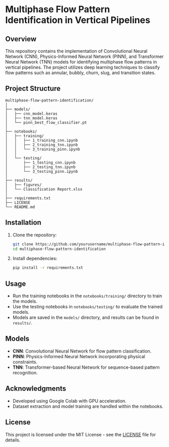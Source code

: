 # Multiphase Flow Pattern Identification in Vertical Pipelines

## Overview
This repository contains the implementation of Convolutional Neural Network (CNN), Physics-Informed Neural Network (PINN), and Transformer Neural Network (TNN) models for identifying multiphase flow patterns in vertical pipelines. The project utilizes deep learning techniques to classify flow patterns such as annular, bubbly, churn, slug, and transition states.

## Project Structure
```
multiphase-flow-pattern-identification/
│
├── models/                  
│   ├── cnn_model.keras
│   ├── tnn_model.keras
│   └── pinn_best_flow_classifier.pt
│
├── notebooks/
│   ├── training/
│   │   ├── 1_training_cnn.ipynb
│   │   ├── 2_training_tnn.ipynb
│   │   └── 3_training_pinn.ipynb
│   │
│   └── testing/
│       ├── 1_testing_cnn.ipynb
│       ├── 2_testing_tnn.ipynb
│       └── 3_testing_pinn.ipynb
│
├── results/                   
│   ├── figures/
│   └── Classification Report.xlsx
│
├── requirements.txt           
├── LICENSE                    
└── README.md                  
```

## Installation
1. Clone the repository:
   ```bash
   git clone https://github.com/yourusername/multiphase-flow-pattern-identification.git
   cd multiphase-flow-pattern-identification
   ```
2. Install dependencies:
   ```bash
   pip install -r requirements.txt
   ```

## Usage
- Run the training notebooks in the `notebooks/training/` directory to train the models.
- Use the testing notebooks in `notebooks/testing/` to evaluate the trained models.
- Models are saved in the `models/` directory, and results can be found in `results/`.

## Models
- **CNN**: Convolutional Neural Network for flow pattern classification.
- **PINN**: Physics-Informed Neural Network incorporating physical constraints.
- **TNN**: Transformer-based Neural Network for sequence-based pattern recognition.

## Acknowledgments
- Developed using Google Colab with GPU acceleration.
- Dataset extraction and model training are handled within the notebooks.

## License
This project is licensed under the MIT License - see the [LICENSE](LICENSE) file for details.
